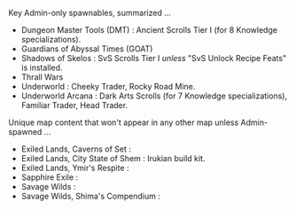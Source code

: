 

Key Admin-only spawnables, summarized ...

- Dungeon Master Tools (DMT) : Ancient Scrolls Tier I (for 8 Knowledge specializations).
- Guardians of Abyssal Times (GOAT)
- Shadows of Skelos : SvS Scrolls Tier I _unless_ "SvS Unlock Recipe Feats" is installed.
- Thrall Wars
- Underworld : Cheeky Trader, Rocky Road Mine.
- Underworld Arcana : Dark Arts Scrolls (for 7 Knowledge specializations), Familiar Trader, Head Trader.

Unique map content that won't appear in any other map unless Admin-spawned ...

- Exiled Lands, Caverns of Set :
- Exiled Lands, City State of Shem : Irukian build kit.
- Exiled Lands, Ymir's Respite :
- Sapphire Exile :
- Savage Wilds :
- Savage Wilds, Shima's Compendium :
